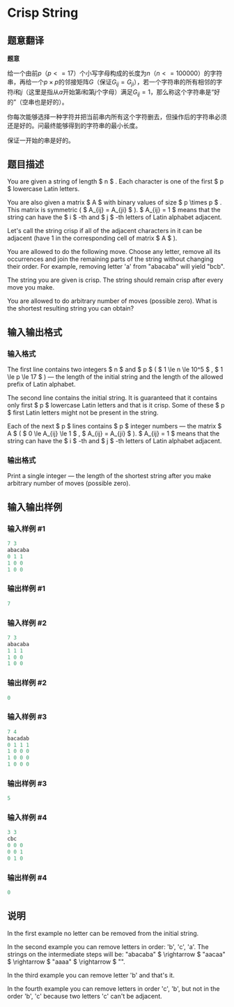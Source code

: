 # Crisp String

## 题意翻译

**题意**

给一个由前$p$（$p<=17$）个小写字母构成的长度为$n$（$n<=100000$）的字符串，再给一个$p×p$的邻接矩阵$G$（保证$G_{ij}=G_{ji}$），若一个字符串的所有相邻的字符$i$和$j$（这里是指从$a$开始第$i$和第$j$个字母）满足$G_{ij}=1$，那么称这个字符串是“好的”（空串也是好的）。

你每次能够选择一种字符并把当前串内所有这个字符删去，但操作后的字符串必须还是好的。问最终能够得到的字符串的最小长度。

保证一开始的串是好的。

## 题目描述

You are given a string of length $ n $ . Each character is one of the first $ p $ lowercase Latin letters.

You are also given a matrix $ A $ with binary values of size $ p \times p $ . This matrix is symmetric ( $ A_{ij} = A_{ji} $ ). $ A_{ij} = 1 $ means that the string can have the $ i $ -th and $ j $ -th letters of Latin alphabet adjacent.

Let's call the string crisp if all of the adjacent characters in it can be adjacent (have 1 in the corresponding cell of matrix $ A $ ).

You are allowed to do the following move. Choose any letter, remove all its occurrences and join the remaining parts of the string without changing their order. For example, removing letter 'a' from "abacaba" will yield "bcb".

The string you are given is crisp. The string should remain crisp after every move you make.

You are allowed to do arbitrary number of moves (possible zero). What is the shortest resulting string you can obtain?

## 输入输出格式

### 输入格式

The first line contains two integers $ n $ and $ p $ ( $ 1 \le n \le 10^5 $ , $ 1 \le p \le 17 $ ) — the length of the initial string and the length of the allowed prefix of Latin alphabet.

The second line contains the initial string. It is guaranteed that it contains only first $ p $ lowercase Latin letters and that is it crisp. Some of these $ p $ first Latin letters might not be present in the string.

Each of the next $ p $ lines contains $ p $ integer numbers — the matrix $ A $ ( $ 0 \le A_{ij} \le 1 $ , $ A_{ij} = A_{ji} $ ). $ A_{ij} = 1 $ means that the string can have the $ i $ -th and $ j $ -th letters of Latin alphabet adjacent.

### 输出格式

Print a single integer — the length of the shortest string after you make arbitrary number of moves (possible zero).

## 输入输出样例

### 输入样例 #1

```cpp
7 3
abacaba
0 1 1
1 0 0
1 0 0

```
### 输出样例 #1

```cpp
7

```
### 输入样例 #2

```cpp
7 3
abacaba
1 1 1
1 0 0
1 0 0

```
### 输出样例 #2

```cpp
0

```
### 输入样例 #3

```cpp
7 4
bacadab
0 1 1 1
1 0 0 0
1 0 0 0
1 0 0 0

```
### 输出样例 #3

```cpp
5

```
### 输入样例 #4

```cpp
3 3
cbc
0 0 0
0 0 1
0 1 0

```
### 输出样例 #4

```cpp
0

```
## 说明

In the first example no letter can be removed from the initial string.

In the second example you can remove letters in order: 'b', 'c', 'a'. The strings on the intermediate steps will be: "abacaba" $ \rightarrow $ "aacaa" $ \rightarrow $ "aaaa" $ \rightarrow $ "".

In the third example you can remove letter 'b' and that's it.

In the fourth example you can remove letters in order 'c', 'b', but not in the order 'b', 'c' because two letters 'c' can't be adjacent.


